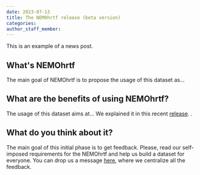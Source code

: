 ```yaml
---
date: 2023-07-13
title: The NEMOhrtf release (beta version)
categories:
author_staff_member:
---
```


This is an example of a news post.

## What's NEMOhrtf

The main goal of NEMOhrtf is to propose the usage of this dataset as...

## What are the benefits of using NEMOhrtf? 

The usage of this dataset aims at...
We explained it in this recent [release](https://thenemoproject.github.io).
.

## What do you think about it?

The main goal of this initial phase is to get feedback.
Please, read our self-imposed requirements for the NEMOhrtf and help us build a dataset for everyone.
You can drop us a message [here](https://thenemoproject.github.io/contact/), where we centralize all the feedback.
